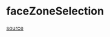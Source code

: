 # faceZoneSelection

[source](github.com/OpenFOAM-jp/OpenFOAM-utilities-tutorials-jp/blob/master/v1906/mesh/manipulation/createBaffles/faceSelection/faceZoneSelection.C/faceZoneSelection.C)



